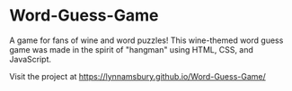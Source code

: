 # Word-Guess-Game

A game for fans of wine and word puzzles! This wine-themed word guess game was made in the spirit of "hangman" using HTML, CSS, and JavaScript.

Visit the project at https://lynnamsbury.github.io/Word-Guess-Game/